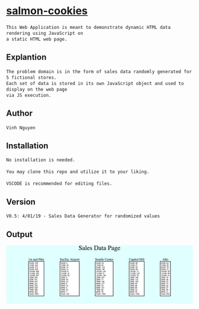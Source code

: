 # [salmon-cookies](https://nguyenvinh2.github.io/salmon-cookies/sales.html)

    This Web Application is meant to demonstrate dynamic HTML data rendering using JavaScript on
    a static HTML web page.

## Explantion

    The problem domain is in the form of sales data randomly generated for 5 fictional stores.
    Each set of data is stored in its own JavaScript object and used to display on the web page
    via JS execution. 

## Author

    Vinh Nguyen

## Installation

    No installation is needed.

    You may clone this repo and utilize it to your liking.

    VSCODE is recommended for editing files.

## Version

    V0.5: 4/01/19 - Sales Data Generator for randomized values 

## Output

![Image](assets/sales.png)